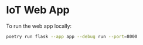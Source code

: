 # IoT Web App

To run the web app locally:

```bash
poetry run flask --app app --debug run --port=8000
```
